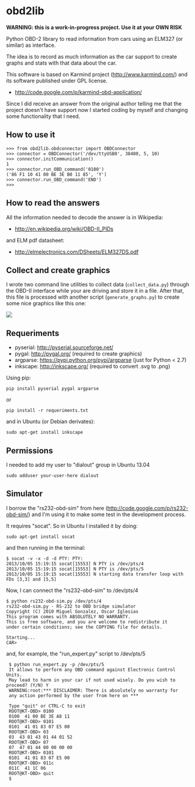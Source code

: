 obd2lib
=======

**WARNING: this is a work-in-progress project. Use it at your OWN RISK**

Python OBD-2 library to read information from cars using an ELM327 (or
similar) as interface.

The idea is to record as much information as the car support to create
graphs and stats with that data about the car.

This software is based on Karmind project (http://www.karmind.com/)
and its software published under GPL license.

 * http://code.google.com/p/karmind-obd-application/

Since I did receive an answer from the original author telling me that
the project doesn't have support now I started coding by myself and
changing some functionality that I need.


How to use it
-------------

    >>> from obd2lib.obdconnector import OBDConnector
    >>> connector = OBDConnector('/dev/ttyUSB0', 38400, 5, 10)
    >>> connector.initCommunication()
    1
    >>> connector.run_OBD_command('0100')
    ('86 F1 10 41 00 BE 3E B0 11 85', 'Y')
    >>> connector.run_OBD_command('END')
    >>>


How to read the answers
-----------------------

All the information needed to decode the answer is in Wikipedia:

 * http://en.wikipedia.org/wiki/OBD-II_PIDs

and ELM pdf datasheet:

 * http://elmelectronics.com/DSheets/ELM327DS.pdf


Collect and create graphics
---------------------------

I wrote two command line utilities to collect data
(``collect_data.py``) through the OBD-II interface while your are
driving and store it in a file. After that, this file is processed
with another script (``generate_graphs.py``) to create some nice
graphics like this one:

![](http://oi41.tinypic.com/vxlt7n.jpg)


Requeriments
------------

 * pyserial: http://pyserial.sourceforge.net/
 * pygal: http://pygal.org/ (required to create graphics)
 * argparse: https://pypi.python.org/pypi/argparse (just for Python < 2.7)
 * inkscape: http://inkscape.org/ (required to convert .svg to .png)

Using pip:

    pip install pyserial pygal argparse

or

    pip install -r requeriments.txt


and in Ubuntu (or Debian derivates):

    sudo apt-get install inkscape


Permissions
-----------

I needed to add my user to "dialout" group in Ubuntu 13.04

    sudo adduser your-user-here dialout


Simulator
---------

I borrow the "rs232-obd-sim" from here
(http://code.google.com/p/rs232-obd-sim/) and I'm using it to make
some test in the development process.

It requires "socat". So in Ubuntu I installed it by doing:

    sudo apt-get install socat

and then running in the terminal:

    $ socat -v -x -d -d PTY: PTY:
    2013/10/05 15:19:15 socat[15553] N PTY is /dev/pts/4
    2013/10/05 15:19:15 socat[15553] N PTY is /dev/pts/5
    2013/10/05 15:19:15 socat[15553] N starting data transfer loop with FDs [3,3] and [5,5]

Now, I can connect the "rs232-obd-sim" to /dev/pts/4

    $ python rs232-obd-sim.py /dev/pts/4
    rs232-obd-sim.py - RS-232 to OBD bridge simulator
    Copyright (C) 2010 Miguel Gonzalez, Oscar Iglesias
    This program comes with ABSOLUTELY NO WARRANTY.
    This is free software, and you are welcome to redistribute it
    under certain conditions; see the COPYING file for details.

    Starting...
    CAR>

and, for example, the "run_expert.py" script to /dev/pts/5

     $ python run_expert.py -p /dev/pts/5
     It allows to perform any OBD command against Electronic Control Units.
     May lead to harm in your car if not used wisely. Do you wish to proceed? (Y/N) Y
     WARNING:root:*** DISCLAIMER: There is absolutely no warranty for
     any action performed by the user from here on ***

     Type "quit" or CTRL-C to exit
     ROOT@KT-OBD> 0100
     0100  41 00 BE 3E A8 11
     ROOT@KT-OBD> 0101
     0101  41 01 83 07 E5 00
     ROOT@KT-OBD> 03
     03  43 01 43 01 44 01 52
     ROOT@KT-OBD> 07
     07  47 01 44 00 00 00 00
     ROOT@KT-OBD> 0101
     0101  41 01 83 07 E5 00
     ROOT@KT-OBD> 011c
     011C  41 1C 06
     ROOT@KT-OBD> quit
     $
